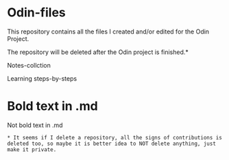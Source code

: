 # Odin-files

This repository contains all the files I created and/or edited for the Odin Project.

The repository will be deleted after the Odin project is finished.*

Notes-collction

Learning steps-by-steps


# Bold text in .md
Not bold text in .md






    * It seems if I delete a repository, all the signs of contributions is deleted too, so maybe it is better idea to NOT delete anything, just make it private.



